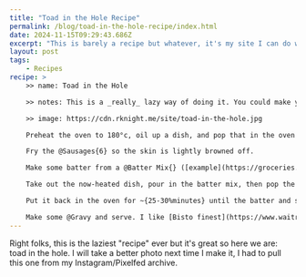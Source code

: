 ```yaml
---
title: "Toad in the Hole Recipe"
permalink: /blog/toad-in-the-hole-recipe/index.html
date: 2024-11-15T09:29:43.686Z
excerpt: "This is barely a recipe but whatever, it's my site I can do what I want"
layout: post
tags:
    - Recipes
recipe: >
    >> name: Toad in the Hole

    >> notes: This is a _really_ lazy way of doing it. You could make your own batter if you have more time and patience than me

    >> image: https://cdn.rknight.me/site/toad-in-the-hole.jpg

    Preheat the oven to 180°c, oil up a dish, and pop that in the oven for ~{10-15%minutes}

    Fry the @Sausages{6} so the skin is lightly browned off.

    Make some batter from a @Batter Mix{} ([example](https://groceries.asda.com/product/pancake-batter-mixes/just-essentials-by-asda-batter-mix-125-g/1000265255205)), or make your own.

    Take out the now-heated dish, pour in the batter mix, then pop the sausages in.

    Put it back in the oven for ~{25-30%minutes} until the batter and sausages are golden brown.

    Make some @Gravy and serve. I like [Bisto finest](https://www.waitrose.com/ecom/products/bisto-best-beef-gravy-granules/431987-711062-711063) but whatever you like. You can even share it if you're feeling generous.
---
```


Right folks, this is the laziest "recipe" ever but it's great so here we are: toad in the hole. I will take a better photo next time I make it, I had to pull this one from my Instagram/Pixelfed archive.